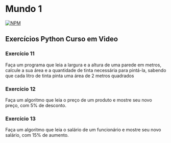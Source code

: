 # Mundo 1

[![NPM](https://img.shields.io/npm/l/react)](https://github.com/brunolikma/Mundo1/blob/main/LICENSE)

## Exercícios Python Curso em Video

### **Exercício 11**
Faça um programa que leia a largura e a altura de uma parede em metros, calcule a sua área e a quantidade de tinta necessária para pintá-la, sabendo que cada litro de tinta pinta uma área de 2 metros quadrados

### **Exercício 12** 
Faça um algoritmo que leia o preço de um produto e mostre seu novo preço, com 5% de desconto.

### **Exercício 13** 
Faça um algoritmo que leia o salário de um funcionário e mostre seu novo salário, com 15% de aumento.
